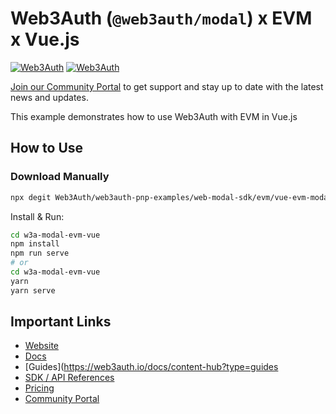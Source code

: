 # Web3Auth (`@web3auth/modal`) x EVM x Vue.js

[![Web3Auth](https://img.shields.io/badge/Web3Auth-SDK-blue)](https://web3auth.io/docs/sdk/pnp/web/modal)
[![Web3Auth](https://img.shields.io/badge/Web3Auth-Community-cyan)](https://community.web3auth.io)

[Join our Community Portal](https://community.web3auth.io/) to get support and stay up to date with the latest news and updates.

This example demonstrates how to use Web3Auth with EVM in Vue.js

## How to Use

### Download Manually

```bash
npx degit Web3Auth/web3auth-pnp-examples/web-modal-sdk/evm/vue-evm-modal-example w3a-modal-evm-vue
```

Install & Run:

```bash
cd w3a-modal-evm-vue
npm install
npm run serve
# or
cd w3a-modal-evm-vue
yarn
yarn serve
```

## Important Links

- [Website](https://web3auth.io)
- [Docs](https://web3auth.io/docs)
- [Guides](https://web3auth.io/docs/content-hub?type=guides
- [SDK / API References](https://web3auth.io/docs/sdk)
- [Pricing](https://web3auth.io/pricing.html)
- [Community Portal](https://community.web3auth.io)
